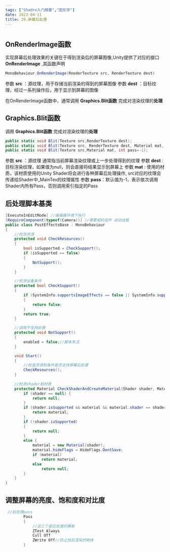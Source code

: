 ```yaml
---
tags: ["Shadre入门精要","图形学"]
date: 2023-04-11
title: 29.屏幕后处理 
---
```

# 

## OnRenderImage函数

实现屏幕后处理效果的关键在于得到渲染后的屏幕图像,Unity提供了对应的接口 **OnRenderImage** ,其函数声明

```cs
MonoBehaviour.OnRenderImage(RnederTexture src, RenderTexture dest)
```

参数 **src** ：源纹理，用于存储当前渲染的得到的屏幕图像
参数 **dest** ：目标纹理，经过一系列操作后，用于显示到屏幕的图像

在OnRenderImage函数中，通常调用 **Graphics.Blit函数** 完成对渲染纹理的**处理**

## Graphics.Blit函数

调用 **Graphics.Blit函数** 完成对渲染纹理的**处理**

```cs
public static void Blit(Texture src,RenderTexture dest);     
public static void Blit(Texture src, RenderTexture dest, Material mat, int pass=-1);
public static void Blit(Texture src,Material mat, int pass=-1);
```

参数 **src** ：源纹理 通常指当前屏幕渲染纹理或上一步处理得到的纹理
参数 **dest** : 目标渲染纹理，如果值为null，则会直接将结果显示到屏幕上
参数 **mat** : 使用的材质，该材质使用的Unity Shader将会进行各种屏幕后处理操作, src对应的纹理会传递给Shader中_MainTex的纹理属性
参数 **pass**：默认值为-1，表示依次调用Shader内所有Pass，否则调用索引指定的Pass

## 后处理脚本基类

```cs
[ExecuteInEditMode] //编辑器环境下执行
[RequireComponent(typeof(Camera))] //需要相机组件 自动挂载
public class PostEffectsBase : MonoBehaviour
{
    //检测资源
    protected void CheckResources()
    {
        bool isSupported = CheckSupport();
        if (isSupported == false)
        {
            NotSupport();
        }
    }

    //检测设备条件
    protected bool CheckSupport()
    {
        if (SystemInfo.supportsImageEffects == false || SystemInfo.supportsRenderTextures == false)
        {
            return false;
        }
        return true;
    }

    //调用不支持处理
    protected void NotSupport()
    {
        enabled = false;//脚本失活
    }

    void Start()
    {
        //检查资源和条件是否支持屏幕后处理
        CheckResources();
    }
    
    //检测shader和材质
    protected Material CheckShaderAndCreateMaterial(Shader shader, Material material) {
        if (shader == null) {
            return null;
        }
        if (shader.isSupported && material && material.shader == shader) {
            return material;
        }
        if (!shader.isSupported)
        {
            return null;
        }
        else {
            material = new Material(shader);
            material.hideFlags = HideFlags.DontSave;
            if (material)
                return material;
            else
                return null;
        }
    }
}
```

## 调整屏幕的亮度、饱和度和对比度

```cs
 //后处理pass
        Pass
        {
            //这三个是后处理的模板
            ZTest Always
            Cull Off
            ZWrite Off//防止挡后渲染的物体
        }
```

```c++
```


